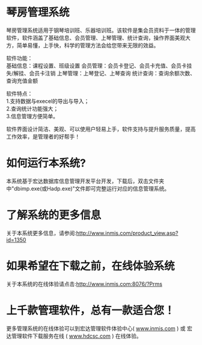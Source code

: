 # 琴房管理系统

琴房管理系统适用于钢琴培训班、乐器培训班。该软件是集会员资料于一体的管理软件，软件涵盖了基础信息、会员管理、上琴管理、统计查询，操作界面美观大方，简单易懂，上手快，科学的管理方法会给您带来无限的效益。 

软件功能：   
基础信息：课程设置、班级设置 会员管理：会员卡登记、会员卡充值、会员卡挂失/解挂、会员卡注销 上琴管理：上琴登记、上琴查询 统计查询：查询余额次数、查询充值金额 

软件特点：   
1.支持数据与execel的导出与导入；   
2.查询统计功能强大；   
3.信息管理方便简单。 

 软件界面设计简洁、美观、可以使用户轻易上手，软件支持与提升服务质量，提高工作效率，是管理者的好帮手！

# 如何运行本系统?

本系统基于宏达数据库信息管理开发平台开发，下载后，双击文件夹中"dbimp.exe(或Hadp.exe)"文件即可完整运行对应的信息管理系统。

# 了解系统的更多信息

关于本系统更多信息，请参阅:http://www.inmis.com/product_view.asp?id=1350

# 如果希望在下载之前，在线体验系统

关于本系统的在线体验请点击:http://www.inmis.com:8076/?Prms

# 上千款管理软件，总有一款适合您！

更多管理系统的在线体验可以到宏达管理软件体验中心( www.inmis.com ) 或 宏达管理软件下载服务在线 ( www.hdcsc.com ) 在线体验。

